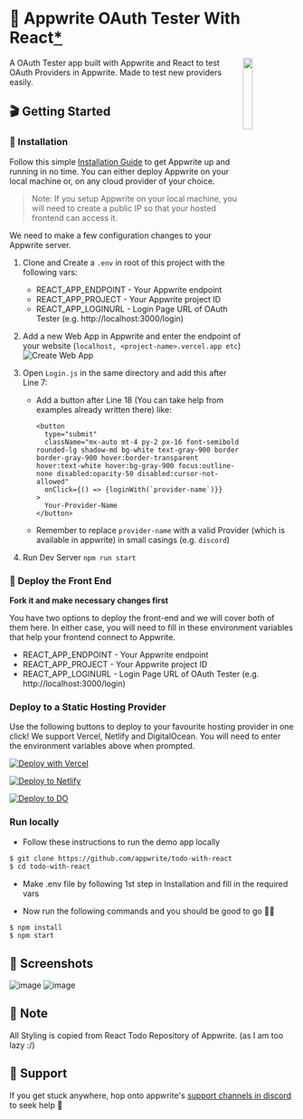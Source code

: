 <h1> 🔖 Appwrite OAuth Tester With React<a href="#-note">*</a></h1>

<img width="18%" align="right" src="https://appwrite.io/images-ee/press/badge-pink-button.svg" />

A OAuth Tester app built with Appwrite and React to test OAuth Providers in Appwrite. Made to test new providers easily.

## 🎬 Getting Started

### 🤘 Installation
Follow this simple [Installation Guide](https://appwrite.io/docs/installation) to get Appwrite up and running in no time. You can either deploy Appwrite on your local machine or, on any cloud provider of your choice. 

> Note: If you setup Appwrite on your local machine, you will need to create a public IP so that your hosted frontend can access it.
  
We need to make a few configuration changes to your Appwrite server. 

1. Clone and Create a ```.env``` in root of this project with the following vars:
    * REACT_APP_ENDPOINT - Your Appwrite endpoint
    * REACT_APP_PROJECT - Your Appwrite project ID
    * REACT_APP_LOGINURL - Login Page URL of OAuth Tester (e.g. http://localhost:3000/login)

2. Add a new Web App in Appwrite and enter the endpoint of your website (`localhost, <project-name>.vercel.app etc`)
![Create Web App](https://user-images.githubusercontent.com/20852629/113019434-3c27c900-919f-11eb-997c-1da5a8303ceb.png)

4. Open ```Login.js``` in the same directory and add this after Line 7:
    * Add a button after Line 18 (You can take help from examples already written there) like:
        ```
        <button
          type="submit"
          className="mx-auto mt-4 py-2 px-16 font-semibold rounded-lg shadow-md bg-white text-gray-900 border border-gray-900 hover:border-transparent hover:text-white hover:bg-gray-900 focus:outline-none disabled:opacity-50 disabled:cursor-not-allowed"
          onClick={() => {loginWith(`provider-name`)}}
        >
          Your-Provider-Name
        </button>
        ```
    * Remember to replace ```provider-name``` with a valid Provider (which is available in appwrite) in small casings (e.g. ```discord```)
5. Run Dev Server ```npm run start```

### 🚀 Deploy the Front End
**Fork it and make necessary changes first**

You have two options to deploy the front-end and we will cover both of them here. In either case, you will need to fill in these environment variables that help your frontend connect to Appwrite.

* REACT_APP_ENDPOINT - Your Appwrite endpoint
* REACT_APP_PROJECT - Your Appwrite project ID
* REACT_APP_LOGINURL - Login Page URL of OAuth Tester (e.g. http://localhost:3000/login)

### **Deploy to a Static Hosting Provider**

Use the following buttons to deploy to your favourite hosting provider in one click! We support Vercel, Netlify and DigitalOcean. You will need to enter the environment variables above when prompted.

[![Deploy with Vercel](https://vercel.com/button)](https://vercel.com/new/git/external?repository-url=https%3A%2F%2Fgithub.com%2FAmreshSinha%2FOAuth-Tester-Appwrite&env=REACT_APP_PROJECT,REACT_APP_ENDPOINT&envDescription=Your%20Appwrite%20Endpoint%2C%20Project%20ID%20)

[![Deploy to Netlify](https://www.netlify.com/img/deploy/button.svg)](https://app.netlify.com/start/deploy?repository=https://github.com/AmreshSinha/OAuth-Tester-Appwrite)

[![Deploy to DO](https://www.deploytodo.com/do-btn-blue.svg)](https://cloud.digitalocean.com/apps/new?repo=https://github.com/AmreshSinha/OAuth-Tester-Appwrite/tree/master)


### **Run locally**

* Follow these instructions to run the demo app locally

```sh
$ git clone https://github.com/appwrite/todo-with-react
$ cd todo-with-react
```

* Make .env file by following 1st step in Installation and fill in the required vars

* Now run the following commands and you should be good to go 💪🏼

```
$ npm install
$ npm start
```

## 📸 Screenshots
![image](https://user-images.githubusercontent.com/35039730/136904800-b66b8e31-3350-41ef-89e5-d66593dc78d2.png)
![image](https://user-images.githubusercontent.com/35039730/136904613-c7a7c360-01f0-4b97-98fb-494ac52c5b79.png)

## 📝 Note
All Styling is copied from React Todo Repository of Appwrite. (as I am too lazy :/)

## 🤕 Support

If you get stuck anywhere, hop onto appwrite's [support channels in discord](https://appwrite.io/discord) to seek help 🤝
